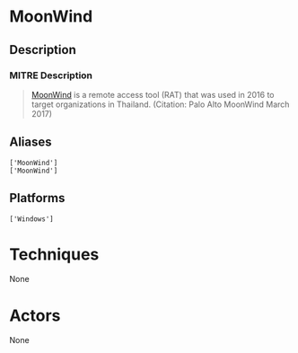 
# MoonWind

## Description

### MITRE Description

> [MoonWind](https://attack.mitre.org/software/S0149) is a remote access tool (RAT) that was used in 2016 to target organizations in Thailand. (Citation: Palo Alto MoonWind March 2017)

## Aliases

```
['MoonWind']
['MoonWind']
```

## Platforms

```
['Windows']
```

# Techniques

None

# Actors

None
